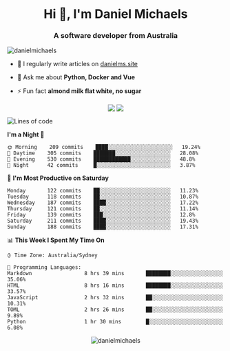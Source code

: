 <h1 align="center">Hi 👋, I'm Daniel Michaels</h1>
<h3 align="center">A software developer from Australia</h3>
<p align="left"> <img src="https://komarev.com/ghpvc/?username=danielmichaels" alt="danielmichaels" /> </p>

- 📝 I regularly write articles on [danielms.site](https://danielms.site)

- 💬 Ask me about **Python, Docker and Vue**

- ⚡ Fun fact **almond milk flat white, no sugar**

<p align="center">
<a href="https://twitter.com/dansult" target="_blank"><img align="center" src="https://img.shields.io/badge/twitter-%231DA1F2.svg?&style=for-the-badge&logo=twitter&logoColor=white"></a>
<a href="https://linkedin.com/in/daniel-michaels" target="_blank"><img align="center" src="https://img.shields.io/badge/linkedin-%230077B5.svg?&style=for-the-badge&logo=linkedin&logoColor=white"></a>
</p>

<!--START_SECTION:waka-->
![Lines of code](https://img.shields.io/badge/From%20Hello%20World%20I%27ve%20Written-373026%20lines%20of%20code-blue)

**I'm a Night 🦉** 

```text
🌞 Morning    209 commits    ████░░░░░░░░░░░░░░░░░░░░░   19.24% 
🌆 Daytime    305 commits    ███████░░░░░░░░░░░░░░░░░░   28.08% 
🌃 Evening    530 commits    ████████████░░░░░░░░░░░░░   48.8% 
🌙 Night      42 commits     █░░░░░░░░░░░░░░░░░░░░░░░░   3.87%

```
📅 **I'm Most Productive on Saturday** 

```text
Monday       122 commits    ██░░░░░░░░░░░░░░░░░░░░░░░   11.23% 
Tuesday      118 commits    ██░░░░░░░░░░░░░░░░░░░░░░░   10.87% 
Wednesday    187 commits    ████░░░░░░░░░░░░░░░░░░░░░   17.22% 
Thursday     121 commits    ██░░░░░░░░░░░░░░░░░░░░░░░   11.14% 
Friday       139 commits    ███░░░░░░░░░░░░░░░░░░░░░░   12.8% 
Saturday     211 commits    ████░░░░░░░░░░░░░░░░░░░░░   19.43% 
Sunday       188 commits    ████░░░░░░░░░░░░░░░░░░░░░   17.31%

```


📊 **This Week I Spent My Time On** 

```text
⌚︎ Time Zone: Australia/Sydney

💬 Programming Languages: 
Markdown                 8 hrs 39 mins       ████████░░░░░░░░░░░░░░░░░   35.06% 
HTML                     8 hrs 16 mins       ████████░░░░░░░░░░░░░░░░░   33.57% 
JavaScript               2 hrs 32 mins       ██░░░░░░░░░░░░░░░░░░░░░░░   10.31% 
TOML                     2 hrs 26 mins       ██░░░░░░░░░░░░░░░░░░░░░░░   9.89% 
Python                   1 hr 30 mins        █░░░░░░░░░░░░░░░░░░░░░░░░   6.08%

```


<!--END_SECTION:waka-->

<p align="center"> <img src="https://github-readme-stats.vercel.app/api?username=danielmichaels&show_icons=true" alt="danielmichaels" /> </p>

